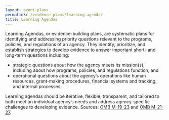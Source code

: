 ```yaml
---
layout: event-plans
permalink: /evidence-plans/learning-agenda/
title: Learning Agendas
---
```


Learning Agendas, or evidence-building plans, are systematic plans for identifying and addressing priority questions relevant to the programs, policies, and regulations of an agency. They identify, prioritize, and establish strategies to develop evidence to answer important short- and long-term questions including:
<ul>
<li>strategic questions about how the agency meets its mission(s), including about how programs, policies, and regulations function, and </li>
<li>operational questions about the agency’s operations like human resources, grant-making procedures, financial systems and tracking, and internal processes.</li> 
</ul>
<p>Learning agendas should be iterative, flexible, transparent, and tailored to both meet an individual agency’s needs and address agency-specific challenges to developing evidence. Sources: <a href="{{ site.baseurl }}/assets/resources/M-19-23.pdf" target="_blank">OMB M-19-23</a> and <a href="{{ site.baseurl }}/assets/resources/M-21-27.pdf" target="_blank">OMB M-21-27</a>.</p>